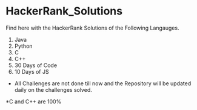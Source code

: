 # HackerRank_Solutions

Find here with the HackerRank Solutions of the Following Langauges.

1. Java
2. Python
3. C
4. C++
5. 30 Days of Code
6. 10 Days of JS

* All Challenges are not done till now and the Repository will be updated daily on the challenges solved.

*C and C++ are 100%
